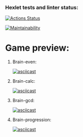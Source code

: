 ### Hexlet tests and linter status:

[![Actions Status](https://github.com/elen-oz/frontend-project-lvl1/workflows/hexlet-check/badge.svg)](https://github.com/elen-oz/frontend-project-lvl1/actions)

[![Maintainability](https://api.codeclimate.com/v1/badges/a99a88d28ad37a79dbf6/maintainability)](https://codeclimate.com/github/codeclimate/codeclimate/maintainability)

# Game preview:

1. Brain-even:

   [![asciicast](https://asciinema.org/a/dINm1rGOXU9avf0Wrvn4U4GeS.svg)](https://asciinema.org/a/dINm1rGOXU9avf0Wrvn4U4GeS)

2. Brain-calc:

   [![asciicast](https://asciinema.org/a/LVXgzff0EnCWJbOYvaYasbkie.svg)](https://asciinema.org/a/LVXgzff0EnCWJbOYvaYasbkie)

3. Brain-gcd:

   [![asciicast](https://asciinema.org/a/yydJZZlz9yiwOlNNAcHaLibQq.svg)](https://asciinema.org/a/yydJZZlz9yiwOlNNAcHaLibQq)

4. Brain-progression:

   [![asciicast](https://asciinema.org/a/UO6yTFK1uzsE040aYsyG9KlGP.svg)](https://asciinema.org/a/UO6yTFK1uzsE040aYsyG9KlGP)